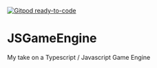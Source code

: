 [![Gitpod ready-to-code](https://img.shields.io/badge/Gitpod-ready--to--code-blue?logo=gitpod)](https://gitpod.io/#https://github.com/jnicholls92/JSGameEngine)

# JSGameEngine
My take on a Typescript / Javascript Game Engine
